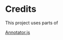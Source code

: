 # Credits

This project uses parts of 

[Annotator.js](https://github.com/openannotation/annotator)

